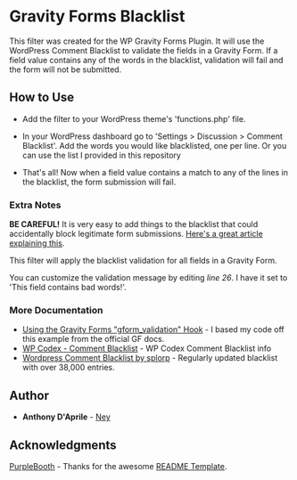 # Gravity Forms Blacklist

This filter was created for the WP Gravity Forms Plugin. It will use the WordPress Comment Blacklist to validate the fields in a Gravity Form. If a field value contains any of the words in the blacklist, validation will fail and the form will not be submitted.

## How to Use

* Add the filter to your WordPress theme's 'functions.php' file.

* In your WordPress dashboard go to 'Settings > Discussion > Comment Blacklist'. Add the words you would like blacklisted, one per line. Or you can use the list I provided in this repository

* That's all! Now when a field value contains a match to any of the lines in the blacklist, the form submission will fail.

### Extra Notes

**BE CAREFUL!** It is very easy to add things to the blacklist that could accidentally block legitimate form submissions. [Here's a great article explaining this](https://perishablepress.com/wordpress-spam-battle-3-seconds-that-will-save-you-hours-of-time/).

This filter will apply the blacklist validation for all fields in a Gravity Form. 

You can customize the validation message by editing *line 26*. I have it set to 'This field contains bad words!'.

### More Documentation

* [Using the Gravity Forms "gform_validation" Hook](https://docs.gravityforms.com/using-gform-validation-hook/) - I based my code off this example from the official GF docs.
* [WP Codex - Comment Blacklist](https://codex.wordpress.org/Combating_Comment_Spam#Comment_Blacklist) - WP Codex Comment Blacklist info
* [Wordpress Comment Blacklist by splorp](https://github.com/splorp/wordpress-comment-blacklist) - Regularly updated blacklist with over 38,000 entries.

## Author

* **Anthony D'Aprile** - [Ney](https://github.com/adaprile/)

## Acknowledgments

[PurpleBooth](https://github.com/PurpleBooth) - Thanks for the awesome [README Template](https://gist.github.com/PurpleBooth/109311bb0361f32d87a2).